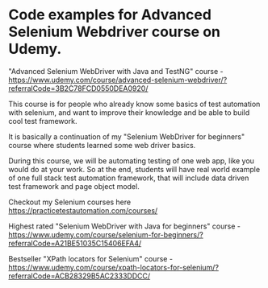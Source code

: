 # Code examples for Advanced Selenium Webdriver course on Udemy.
"Advanced Selenium WebDriver with Java and TestNG" course - https://www.udemy.com/course/advanced-selenium-webdriver/?referralCode=3B2C78FCD0550DEA0920/

This course is for people who already know some basics of test automation with selenium, and want to improve their knowledge and be able to build cool test framework.

It is basically a continuation of my "Selenium WebDriver for beginners" course where students learned some web driver basics.

During this course, we will be automating testing of one web app, like you would do at your work. So at the end, students will have real world example of one full stack test automation framework, that will include data driven test framework and page object model.

Checkout my Selenium courses here https://practicetestautomation.com/courses/

Highest rated "Selenium WebDriver with Java for beginners" course - https://www.udemy.com/course/selenium-for-beginners/?referralCode=A21BE51035C15406EFA4/

Bestseller "XPath locators for Selenium" course - https://www.udemy.com/course/xpath-locators-for-selenium/?referralCode=ACB28329B5AC2333DDCC/
